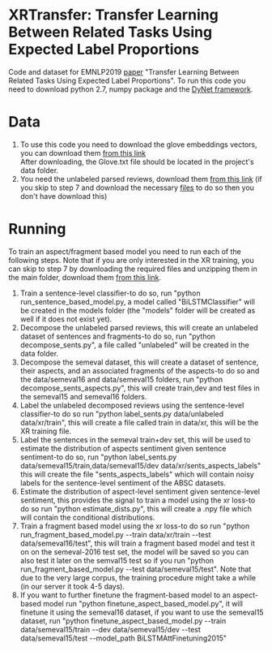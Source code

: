 # XRTransfer: Transfer Learning Between Related Tasks Using Expected Label Proportions
Code and dataset for EMNLP2019 [paper](https://arxiv.org/abs/1909.00430) "Transfer Learning Between Related Tasks Using Expected Label Proportions".
To run this code you need to download python 2.7, numpy package and the [DyNet framework](https://github.com/clab/dynet).
# Data
1. To use this code you need to download the glove embeddings vectors, you can download
them [from this link](https://drive.google.com/file/d/1fa2xOnlHJ5A8-Y480Vs5_uGp8X2-PhuM/view)  
After downloading, the Glove.txt file should be located in the project's data folder.
2. You need the unlabeled parsed reviews, download them [from this link](https://drive.google.com/open?id=1xEmLU6UxOlCjfeVqLrMPFfFpuzz4Hjqn) (if you skip to step 7 and download the necessary [files](https://drive.google.com/open?id=1CPNnt5V2wAHI2h01a4sSYmTMV0rkYKJR) to do so then you don't have download this)

# 
# Running
To train an aspect/fragment based model you need to run each of the following steps. Note that if you are only interested in the XR training, you can skip to step 7 by downloading the required files and unzipping them in the main folder, download them [from this link](https://drive.google.com/open?id=1CPNnt5V2wAHI2h01a4sSYmTMV0rkYKJR).
1. Train a sentence-level classifier-to do so, run "python run_sentence_based_model.py, a model called "BiLSTMClassifier" will be created in the models folder (the "models" folder will be created as well if it does not exist yet). 
2. Decompose the unlabeled parsed reviews, this will create an unlabeled dataset of sentences and fragments-to do so, run "python decompose_sents.py", a file called "unlabeled" will be created in the data folder. 
3. Decompose the semeval dataset, this will create a dataset of sentence, their aspects, and an associated fragments of the aspects-to do so and the data/semeval16 and data/semeval15 folders, run "python decompose_sents_aspects.py", this will create train,dev and test files in the semeval15 and semeval16 folders.
4. Label the unlabeled decomposed reviews using the sentence-level classifier-to do so run "python label_sents.py data/unlabeled data/xr/train", this will create a file called train in data/xr, this will be the XR training file.
5. Label the sentences in the semeval train+dev set, this will be used to estimate the distribution of aspects sentiment given sentence sentiment-to do so, run "python label_sents.py data/semeval15/train,data/semeval15/dev data/xr/sents_aspects_labels" this will create the file "sents_aspects_labels" which will contain noisy labels for the sentence-level sentiment of the ABSC datasets.
6. Estimate the distribution of aspect-level sentiment given sentence-level sentiment, this provides the signal to train a model using the xr loss-to do so run "python estimate_dists.py", this will create a .npy file which will contain the conditional distributions.
7. Train a fragment based model using the xr loss-to do so run "python run_fragment_based_model.py --train data/xr/train --test data/semeval16/test", this will train a fragment based model and test it on on the semeval-2016 test set, the model will be saved so you can also test it later on the semval15 test so if you run "python run_fragment_based_model.py --test data/semeval15/test". Note that due to the very large corpus, the training procedure might take a while (in our server it took 4-5 days).
8. If you want to further finetune the fragment-based model to an aspect-based model run "python finetune_aspect_based_model.py", it will finetune it using the semeval16 dataset, if you want to use the semeval15 dataset, run "python finetune_aspect_based_model.py --train data/semeval15/train --dev data/semeval15/dev --test data/semeval15/test --model_path BiLSTMAttFinetuning2015"
